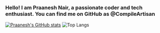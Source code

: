 ### Hello! I am Praanesh Nair, a passionate coder and tech enthusiast. You can find me on GitHub as @CompileArtisan

<span > [![Praanesh's GitHub stats](https://github-readme-stats.vercel.app/api?username=CompileArtisan&hide=stars,prs)](https://github.com/CompileArtisan/github-readme-stats) <span />
 ![Top Langs](https://github-readme-stats.vercel.app/api/top-langs/?username=CompileArtisan&hide_progress=false&layout=compact)

 


<!---
CompileArtisan/CompileArtisan is a ✨ special ✨ repository because its `README.md` (this file) appears on your GitHub profile.
You can click the Preview link to take a look at your changes.
--->

